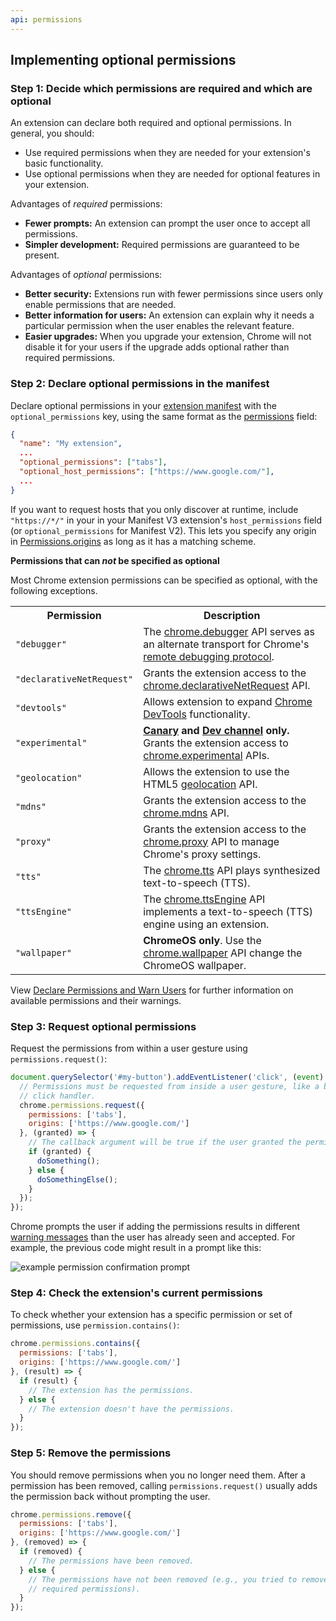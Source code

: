 ```yaml
---
api: permissions
---
```


## Implementing optional permissions

### Step 1: Decide which permissions are required and which are optional

An extension can declare both required and optional permissions. In general, you should:

- Use required permissions when they are needed for your extension's basic functionality.
- Use optional permissions when they are needed for optional features in your extension.

Advantages of _required_ permissions:

- **Fewer prompts:** An extension can prompt the user once to accept all permissions.
- **Simpler development:** Required permissions are guaranteed to be present.

Advantages of _optional_ permissions:

- **Better security:** Extensions run with fewer permissions since users only enable permissions
  that are needed.
- **Better information for users:** An extension can explain why it needs a particular permission
  when the user enables the relevant feature.
- **Easier upgrades:** When you upgrade your extension, Chrome will not disable it for your users if
  the upgrade adds optional rather than required permissions.

### Step 2: Declare optional permissions in the manifest

Declare optional permissions in your [extension manifest][1] with the `optional_permissions` key,
using the same format as the [permissions][2] field:

```json
{
  "name": "My extension",
  ...
  "optional_permissions": ["tabs"],
  "optional_host_permissions": ["https://www.google.com/"],
  ...
}
```

If you want to request hosts that you only discover at runtime, include `"https://*/"` in your
in your Manifest V3 extension's `host_permissions` field (or `optional_permissions` for Manifest
V2). This lets you specify any origin in [Permissions.origins][3] as long as it has a matching
scheme.

**Permissions that can _not_ be specified as optional**

Most Chrome extension permissions can be specified as optional, with the following exceptions.

<table>
  <tbody>
    <tr>
      <th>Permission</th>
      <th>Description</th>
    </tr>
    <tr id="debugger">
      <td><code>"debugger"</code></td>
      <td>The <a href="/docs/extensions/reference/debugger">chrome.debugger</a> API serves as an
        alternate transport for Chrome's <a
          href="https://chromedevtools.github.io/devtools-protocol/">remote debugging
            protocol</a>.</td>
    </tr>
    <tr id="declarativeNetRequest">
      <td><code>"declarativeNetRequest"</code></td>
      <td>Grants the extension access to the <a
          href="/docs/extensions/reference/declarativeNetRequest">
        chrome.declarativeNetRequest</a> API.</td>
    </tr>
    <tr id="devtools">
      <td><code>"devtools"</code></td>
      <td>Allows extension to expand <a href="/docs/extensions/mv3/devtools/">Chrome DevTools</a>
        functionality.</td>
    </tr>
    <tr id="experimental">
      <td><code>"experimental"</code></td>
      <td><strong><a href="https://www.google.com/chrome/canary/">Canary</a> and <a
            href="https://www.chromium.org/getting-involved/dev-channel">Dev channel</a>
          only.</strong> Grants the extension access to <a
          href="experimental">chrome.experimental</a> APIs.</td>
    </tr>
    <tr id="geolocation">
      <td><code>"geolocation"</code></td>
      <td>Allows the extension to use the HTML5 <a
          href="https://w3c.github.io/geolocation-api/">geolocation</a> API.</td>
    </tr>
    <tr id="mdns">
      <td><code>"mdns"</code></td>
      <td>Grants the extension access to the
        <a href="/docs/extensions/reference/mdns">chrome.mdns</a> API.</td>
    </tr>
    <tr id="proxy">
      <td><code>"proxy"</code></td>
      <td>Grants the extension access to the <a
          href="/docs/extensions/reference/proxy">chrome.proxy</a> API to manage Chrome's proxy
        settings.</td>
    </tr>
    <tr id="tts">
      <td><code>"tts"</code></td>
      <td>The <a href="/docs/extensions/reference/tts">chrome.tts</a> API plays synthesized
        text-to-speech (TTS).</td>
    </tr>
    <tr id="ttsEngine">
      <td><code>"ttsEngine"</code></td>
      <td>The <a href="/docs/extensions/reference/ttsEngine">chrome.ttsEngine</a> API implements a
        text-to-speech (TTS) engine using an extension.</td>
    </tr>
    <tr id="wallpaper">
      <td><code>"wallpaper"</code></td>
      <td><strong>ChromeOS only</strong>. Use the <a
          href="/docs/extensions/reference/wallpaper">chrome.wallpaper</a> API change the ChromeOS
        wallpaper.</td>
    </tr>
  </tbody>
</table>

View [Declare Permissions and Warn Users][17] for further information on available permissions and
their warnings.

### Step 3: Request optional permissions

Request the permissions from within a user gesture using `permissions.request()`:

```js
document.querySelector('#my-button').addEventListener('click', (event) => {
  // Permissions must be requested from inside a user gesture, like a button's
  // click handler.
  chrome.permissions.request({
    permissions: ['tabs'],
    origins: ['https://www.google.com/']
  }, (granted) => {
    // The callback argument will be true if the user granted the permissions.
    if (granted) {
      doSomething();
    } else {
      doSomethingElse();
    }
  });
});
```

Chrome prompts the user if adding the permissions results in different [warning messages][18] than
the user has already seen and accepted. For example, the previous code might result in a prompt like
this:

![example permission confirmation prompt](perms-optional.png)

### Step 4: Check the extension's current permissions

To check whether your extension has a specific permission or set of permissions, use
`permission.contains()`:

```js
chrome.permissions.contains({
  permissions: ['tabs'],
  origins: ['https://www.google.com/']
}, (result) => {
  if (result) {
    // The extension has the permissions.
  } else {
    // The extension doesn't have the permissions.
  }
});
```

### Step 5: Remove the permissions

You should remove permissions when you no longer need them. After a permission has been removed,
calling `permissions.request()` usually adds the permission back without prompting the user.

```js
chrome.permissions.remove({
  permissions: ['tabs'],
  origins: ['https://www.google.com/']
}, (removed) => {
  if (removed) {
    // The permissions have been removed.
  } else {
    // The permissions have not been removed (e.g., you tried to remove
    // required permissions).
  }
});
```

[1]: /docs/extensions/mv3/manifest
[2]: /docs/extensions/mv2/declare_permissions#manifest
[3]: #property-Permissions-origins
[4]: /docs/extensions/debugger
[5]: /devtools/docs/debugger-protocol
[6]: /docs/extensions/declarativeNetRequest
[7]: /docs/extensions/mv2/devtools
[8]: https://tools.google.com/dlpage/chromesxs
[9]: https://www.chromium.org/getting-involved/dev-channel
[10]: /docs/extensions/experimental
[11]: https://w3c.github.io/geolocation-api/
[12]: /docs/extensions/mdns
[13]: /docs/extensions/mdns
[14]: /docs/extensions/tts
[15]: /docs/extensions/reference/ttsEngine
[16]: /docs/extensions/reference/ttsEngine
[17]: /docs/extensions/mv2/permission_warnings
[18]: /docs/extensions/mv2/permission_warnings
